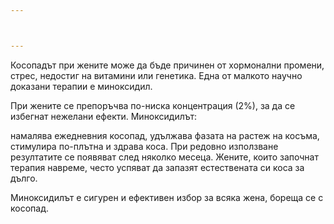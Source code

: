 ```yaml
---



---
```


Косопадът при жените може да бъде причинен от хормонални промени, стрес, недостиг на витамини или генетика. Една от малкото научно доказани терапии е миноксидил.

При жените се препоръчва по-ниска концентрация (2%), за да се избегнат нежелани ефекти. Миноксидилът:

намалява ежедневния косопад,
удължава фазата на растеж на косъма,
стимулира по-плътна и здрава коса.
При редовно използване резултатите се появяват след няколко месеца. Жените, които започнат терапия навреме, често успяват да запазят естествената си коса за дълго.

Миноксидилът е сигурен и ефективен избор за всяка жена, бореща се с косопад.
